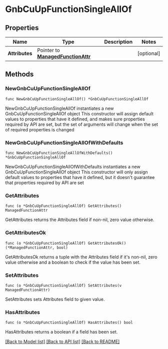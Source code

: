 # GnbCuUpFunctionSingleAllOf

## Properties

Name | Type | Description | Notes
------------ | ------------- | ------------- | -------------
**Attributes** | Pointer to [**ManagedFunctionAttr**](ManagedFunction-Attr.md) |  | [optional] 

## Methods

### NewGnbCuUpFunctionSingleAllOf

`func NewGnbCuUpFunctionSingleAllOf() *GnbCuUpFunctionSingleAllOf`

NewGnbCuUpFunctionSingleAllOf instantiates a new GnbCuUpFunctionSingleAllOf object
This constructor will assign default values to properties that have it defined,
and makes sure properties required by API are set, but the set of arguments
will change when the set of required properties is changed

### NewGnbCuUpFunctionSingleAllOfWithDefaults

`func NewGnbCuUpFunctionSingleAllOfWithDefaults() *GnbCuUpFunctionSingleAllOf`

NewGnbCuUpFunctionSingleAllOfWithDefaults instantiates a new GnbCuUpFunctionSingleAllOf object
This constructor will only assign default values to properties that have it defined,
but it doesn't guarantee that properties required by API are set

### GetAttributes

`func (o *GnbCuUpFunctionSingleAllOf) GetAttributes() ManagedFunctionAttr`

GetAttributes returns the Attributes field if non-nil, zero value otherwise.

### GetAttributesOk

`func (o *GnbCuUpFunctionSingleAllOf) GetAttributesOk() (*ManagedFunctionAttr, bool)`

GetAttributesOk returns a tuple with the Attributes field if it's non-nil, zero value otherwise
and a boolean to check if the value has been set.

### SetAttributes

`func (o *GnbCuUpFunctionSingleAllOf) SetAttributes(v ManagedFunctionAttr)`

SetAttributes sets Attributes field to given value.

### HasAttributes

`func (o *GnbCuUpFunctionSingleAllOf) HasAttributes() bool`

HasAttributes returns a boolean if a field has been set.


[[Back to Model list]](../README.md#documentation-for-models) [[Back to API list]](../README.md#documentation-for-api-endpoints) [[Back to README]](../README.md)


